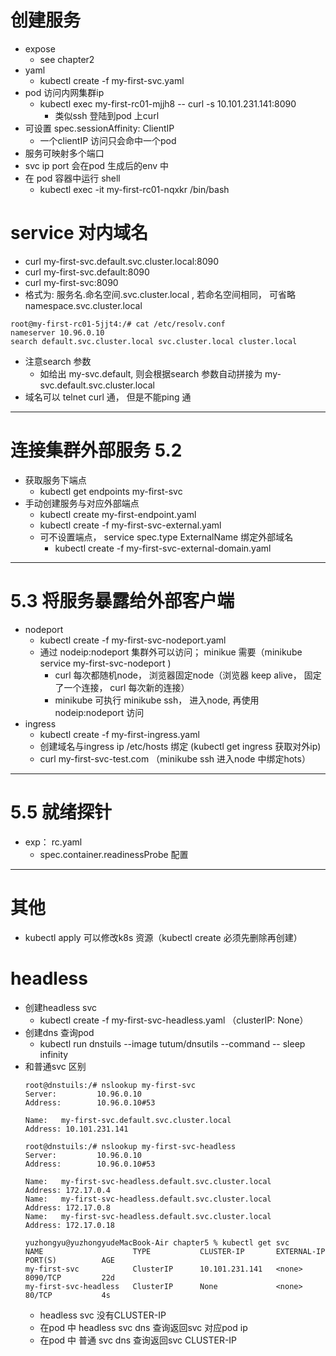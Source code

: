 # 创建服务
- expose
  - see chapter2
- yaml
  - kubectl create -f my-first-svc.yaml
- pod 访问内网集群ip
  - kubectl exec my-first-rc01-mjjh8 -- curl -s 10.101.231.141:8090
    - 类似ssh 登陆到pod 上curl
- 可设置 spec.sessionAffinity: ClientIP
  - 一个clientIP 访问只会命中一个pod
- 服务可映射多个端口
- svc ip port 会在pod 生成后的env 中
- 在 pod 容器中运行 shell
  - kubectl exec -it my-first-rc01-nqxkr /bin/bash

# service 对内域名
- curl my-first-svc.default.svc.cluster.local:8090
- curl my-first-svc.default:8090
- curl my-first-svc:8090
- 格式为: 服务名.命名空间.svc.cluster.local , 若命名空间相同， 可省略 namespace.svc.cluster.local
```
root@my-first-rc01-5jjt4:/# cat /etc/resolv.conf 
nameserver 10.96.0.10
search default.svc.cluster.local svc.cluster.local cluster.local
```
  - 注意search 参数
    - 如给出 my-svc.default, 则会根据search 参数自动拼接为 my-svc.default.svc.cluster.local
  - 域名可以 telnet curl 通， 但是不能ping 通

---
# 连接集群外部服务 5.2
- 获取服务下端点
  - kubectl get endpoints my-first-svc
- 手动创建服务与对应外部端点
  - kubectl create my-first-endpoint.yaml
  - kubectl create -f my-first-svc-external.yaml
  - 可不设置端点， service spec.type ExternalName 绑定外部域名
    - kubectl create -f my-first-svc-external-domain.yaml

---
# 5.3 将服务暴露给外部客户端
- nodeport
  - kubectl create -f my-first-svc-nodeport.yaml
  - 通过 nodeip:nodeport 集群外可以访问； minikue 需要（minikube service my-first-svc-nodeport )
    - curl 每次都随机node， 浏览器固定node（浏览器 keep alive， 固定了一个连接， curl 每次新的连接）
    - minikube 可执行 minikube ssh， 进入node, 再使用 nodeip:nodeport 访问
- ingress
  - kubectl create -f my-first-ingress.yaml
  - 创建域名与ingress ip /etc/hosts 绑定 (kubectl get ingress 获取对外ip)
  - curl my-first-svc-test.com （minikube ssh 进入node 中绑定hots）

---
# 5.5 就绪探针
- exp： rc.yaml
  - spec.container.readinessProbe 配置

---
# 其他
- kubectl apply 可以修改k8s 资源（kubectl create 必须先删除再创建）

# headless
- 创建headless svc
  - kubectl create -f my-first-svc-headless.yaml （clusterIP: None）
- 创建dns 查询pod
  - kubectl run dnstuils --image tutum/dnsutils --command -- sleep infinity
- 和普通svc 区别
  ```
  root@dnstuils:/# nslookup my-first-svc
  Server:         10.96.0.10
  Address:        10.96.0.10#53
  
  Name:   my-first-svc.default.svc.cluster.local
  Address: 10.101.231.141

  root@dnstuils:/# nslookup my-first-svc-headless
  Server:         10.96.0.10
  Address:        10.96.0.10#53
  
  Name:   my-first-svc-headless.default.svc.cluster.local
  Address: 172.17.0.4
  Name:   my-first-svc-headless.default.svc.cluster.local
  Address: 172.17.0.8
  Name:   my-first-svc-headless.default.svc.cluster.local
  Address: 172.17.0.18
  
  yuzhongyu@yuzhongyudeMacBook-Air chapter5 % kubectl get svc
  NAME                    TYPE           CLUSTER-IP       EXTERNAL-IP   PORT(S)          AGE
  my-first-svc            ClusterIP      10.101.231.141   <none>        8090/TCP         22d
  my-first-svc-headless   ClusterIP      None             <none>        80/TCP           4s

  ```
  - headless svc 没有CLUSTER-IP 
  - 在pod 中 headless svc dns 查询返回svc 对应pod ip
  - 在pod 中 普通 svc dns 查询返回svc CLUSTER-IP

